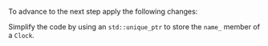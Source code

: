 To advance to the next step apply the following changes:

Simplify the code by using an `std::unique_ptr` to store the
`name_` member of a `Clock`.
